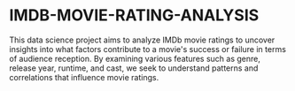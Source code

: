 # IMDB-MOVIE-RATING-ANALYSIS
This data science project aims to analyze IMDb movie ratings to uncover insights into what factors contribute to a movie's success or failure in terms of audience reception. By examining various features such as genre, release year, runtime, and cast, we seek to understand patterns and correlations that influence movie ratings.
